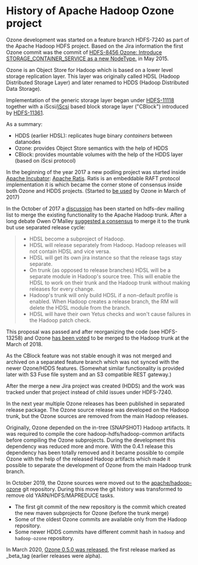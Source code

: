 <!---
  Licensed to the Apache Software Foundation (ASF) under one or more
  contributor license agreements.  See the NOTICE file distributed with
  this work for additional information regarding copyright ownership.
  The ASF licenses this file to You under the Apache License, Version 2.0
  (the "License"); you may not use this file except in compliance with
  the License.  You may obtain a copy of the License at

      http://www.apache.org/licenses/LICENSE-2.0

  Unless required by applicable law or agreed to in writing, software
  distributed under the License is distributed on an "AS IS" BASIS,
  WITHOUT WARRANTIES OR CONDITIONS OF ANY KIND, either express or implied.
  See the License for the specific language governing permissions and
  limitations under the License.
-->

# History of Apache Hadoop Ozone project

Ozone development was started on a feature branch HDFS-7240 as part of the Apache Hadoop HDFS project. Based on the Jira information the first Ozone commit was the commit of [HDFS-8456 Ozone: Introduce STORAGE_CONTAINER_SERVICE as a new NodeType.](https://issues.apache.org/jira/browse/HDFS-8456) in May 2015.


Ozone is an Object Store for Hadoop which is based on a lower level storage replication layer. This layer was originally called HDSL (Hadoop Distributed Storage Layer) and later renamed to HDDS (Hadoop Distributed Data Storage).

Implementation of the generic storage layer began under [HDFS-11118](https://issues.apache.org/jira/browse/HDFS-11118) together with a iScsi/[jScsi](https://github.com/sebastiangraf/jSCSI) based block storage layer ("CBlock") introduced by [HDFS-11361](https://issues.apache.org/jira/browse/HDFS-11361).

As a summary:

 * HDDS (earlier HDSL): replicates huge binary _containers_ between datanodes
 * Ozone: provides Object Store semantics with the help of HDDS
 * CBlock: provides mountable volumes with the help of the HDDS layer (based on iScsi protocol)

In the beginning of the year 2017 a new podling project was started inside [Apache Incubator](http://incubator.apache.org/): [Apache Ratis](https://ratis.apache.org/). Ratis is an embeddable RAFT protocol implementation it is which became the corner stone of consensus inside both Ozone and HDDS projects. (Started to [be used](https://issues.apache.org/jira/browse/HDFS-11519) by Ozone in March of 2017) 

In the October of 2017 a [discussion](https://lists.apache.org/thread.html/3b5b65ce428f88299e6cb4c5d745ec65917490be9e417d361cc08d7e@%3Chdfs-dev.hadoop.apache.org%3E) has been started on hdfs-dev mailing list to merge the existing functionality to the Apache Hadoop trunk. After a long debate Owen O'Malley [suggested a consensus](https://lists.apache.org/thread.html/c85e5263dcc0ca1d13cbbe3bcfb53236784a39111b8c353f60582eb4@%3Chdfs-dev.hadoop.apache.org%3E) to merge it to the trunk but use separated release cycle:

 > * HDSL become a subproject of Hadoop.
 > * HDSL will release separately from Hadoop. Hadoop releases will not contain HDSL and vice versa.
 > * HDSL will get its own jira instance so that the release tags stay separate.
 > * On trunk (as opposed to release branches) HDSL will be a separate module in Hadoop's source tree. This will enable the HDSL to work on their trunk and the Hadoop trunk without making releases for every change.
 > * Hadoop's trunk will only build HDSL if a non-default profile is enabled. When Hadoop creates a release branch, the RM will delete the HDSL module from the branch.
 > * HDSL will have their own Yetus checks and won't cause failures in the Hadoop patch check.

This proposal was passed and after reorganizing the code (see HDFS-13258) and Ozone [has been voted](https://lists.apache.org/thread.html/ad0fe160ae84be97a0a87865059761ad7cd747be7b2fe060707d4f28@%3Chdfs-dev.hadoop.apache.org%3E) to be merged to the Hadoop trunk at the March of 2018.

As the CBlock feature was not stable enough it was not merged and archived on a separated feature branch which was not synced with the newer Ozone/HDDS features. (Somewhat similar functionality is provided later with S3 Fuse file system and an S3 compatible REST gateway.)

After the merge a new Jira project was created (HDDS) and the work was tracked under that project instead of child issues under HDFS-7240.

In the next year multiple Ozone releases has been published in separated release package. The Ozone source release was developed on the Hadoop trunk, but the Ozone sources are removed from the main Hadoop releases.

Originally, Ozone depended on the in-tree (SNAPSHOT) Hadoop artifacts. It was required to compile the core hadoop-hdfs/hadoop-common artifacts before compiling the Ozone subprojects. During the development this dependency was reduced more and more. With the 0.4.1 release this dependency has been totally removed and it became possible to compile Ozone with the help of the released Hadoop artifacts which made it possible to separate the development of Ozone from the main Hadoop trunk branch.

In October 2019, the Ozone sources were moved out to the [apache/hadoop-ozone](https://github.com/apache/hadoop-ozone) git repository. During this move the git history was transformed to remove old YARN/HDFS/MAPREDUCE tasks. 

 * The first git commit of the new repository is the commit which created the new maven subprojects for Ozone (before the trunk merge)
 * Some of the oldest Ozone commits are available only from the Hadoop repository.
 * Some newer HDDS commits have different commit hash in `hadoop` and `hadoop-ozone` repository.


In March 2020, [Ozone 0.5.0 was released](https://hadoop.apache.org/ozone/release/0.5.0-beta/), the first release marked as _beta_tag (earlier releases were alpha).
